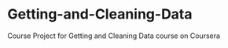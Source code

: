 Getting-and-Cleaning-Data
=========================

Course Project for Getting and Cleaning Data course on Coursera
